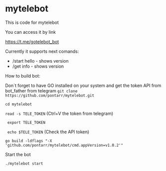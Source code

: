 # mytelebot
This is code for mytelebot

You can access it by link

https://t.me/gotelebot_bot

Currently it supports next comands:

- /start hello  - shows version
- /get info - shows version

How to build bot:

Don`t forget to have GO installed on your system and get the token API from bot_father from telegram
```git clone https://github.com/pontarr/mytelebot.git ```

```cd mytelebot ```

``` read -s TELE_TOKEN ``` (Ctrl+V the token from telegram)

``` export TELE_TOKEN```

``` echo $TELE_TOKEN``` (Check the API token)

``` go build -ldflags "-X 'github.com/pontarr/mytelebot/cmd.appVersion=v1.0.2'" ```

Start the bot

``` ./mytelebot start ```